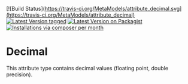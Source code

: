 [![Build Status](https://travis-ci.org/MetaModels/attribute_decimal.svg](https://travis-ci.org/MetaModels/attribute_decimal)
[![Latest Version tagged](http://img.shields.io/github/tag/MetaModels/attribute_decimal.svg)](https://github.com/MetaModels/attribute_decimal/tags)
[![Latest Version on Packagist](http://img.shields.io/packagist/v/MetaModels/attribute_decimal.svg)](https://packagist.org/packages/MetaModels/attribute_decimal)
[![Installations via composer per month](http://img.shields.io/packagist/dm/MetaModels/attribute_decimal.svg)](https://packagist.org/packages/MetaModels/attribute_decimal)

Decimal
=======

This attribute type contains decimal values (floating point, double precision).
